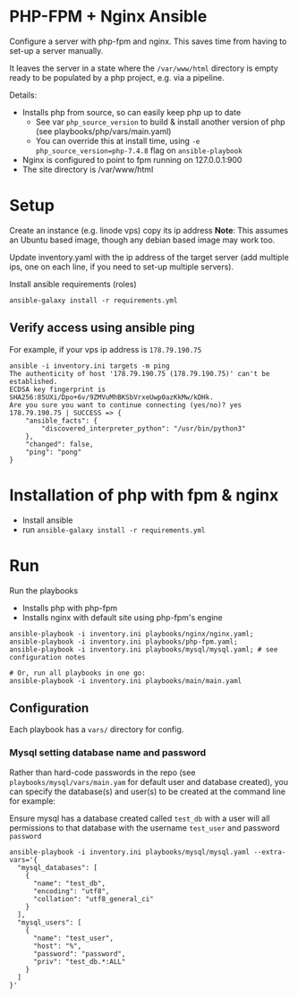 # PHP-FPM + Nginx Ansible

Configure a server with php-fpm and nginx. This saves time from having to set-up a server manually.

It leaves the server in a state where the `/var/www/html` directory is empty
ready to be populated by a php project, e.g. via a pipeline.

Details:

- Installs php from source, so can easily keep php up to date
  - See var `php_source_version` to build & install another version of php (see playbooks/php/vars/main.yaml)
  - You can override this at install time, using `-e php_source_version=php-7.4.8` flag on `ansible-playbook`
- Nginx is configured to point to fpm running on 127.0.0.1:900
- The site directory is /var/www/html

# Setup

Create an instance (e.g. linode vps) copy its ip address
**Note**: This assumes an Ubuntu based image, though any debian based image may work too.

Update inventory.yaml with the ip address of the target server (add multiple ips, one on each line, if you
need to set-up multiple servers).

Install ansible requirements (roles)

```
ansible-galaxy install -r requirements.yml
```

## Verify access using ansible ping

For example, if your vps ip address is `178.79.190.75`

```
ansible -i inventory.ini targets -m ping
The authenticity of host '178.79.190.75 (178.79.190.75)' can't be established.
ECDSA key fingerprint is SHA256:85UXi/Dpo+6v/9ZMVuMhBKSbVrxeUwp0azKkMw/kDHk.
Are you sure you want to continue connecting (yes/no)? yes
178.79.190.75 | SUCCESS => {
    "ansible_facts": {
        "discovered_interpreter_python": "/usr/bin/python3"
    },
    "changed": false,
    "ping": "pong"
}
```
  
# Installation of php with fpm & nginx

- Install ansible
- run `ansible-galaxy install -r requirements.yml`

# Run
Run the playbooks

- Installs php with php-fpm 
- Installs nginx with default site using php-fpm's engine

```
ansible-playbook -i inventory.ini playbooks/nginx/nginx.yaml;
ansible-playbook -i inventory.ini playbooks/php-fpm.yaml;
ansible-playbook -i inventory.ini playbooks/mysql/mysql.yaml; # see configuration notes

# Or, run all playbooks in one go:
ansible-playbook -i inventory.ini playbooks/main/main.yaml
```

## Configuration

Each playbook has a `vars/` directory for config. 

### Mysql setting database name and password
Rather than hard-code passwords in the repo (see `playbooks/mysql/vars/main.yam` for default
user and database created), you can specify the database(s) and user(s) to be created at
the command line for example:

Ensure mysql has a database created called `test_db` with a user will all permissions
to that database with the username `test_user` and password `password`
```
ansible-playbook -i inventory.ini playbooks/mysql/mysql.yaml --extra-vars='{
  "mysql_databases": [
    {
      "name": "test_db",
      "encoding": "utf8",
      "collation": "utf8_general_ci"
    }
  ],
  "mysql_users": [
    {
      "name": "test_user",
      "host": "%",
      "password": "password",
      "priv": "test_db.*:ALL"
    }
  ]
}'
```
